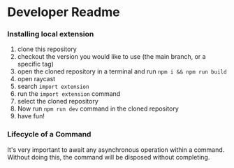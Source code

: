 # Developer Readme

### Installing local extension

1. clone this repository
2. checkout the version you would like to use (the main branch, or a specific tag)
3. open the cloned repository in a terminal and run `npm i && npm run build`
4. open raycast
5. search `import extension`
6. run the `import extension` command
7. select the cloned repository
8. Now run `npm run dev` command in the cloned repository
9. have fun!

### Lifecycle of a Command

It's very important to await any asynchronous operation within a command. Without doing this, the command will be disposed without completing.

